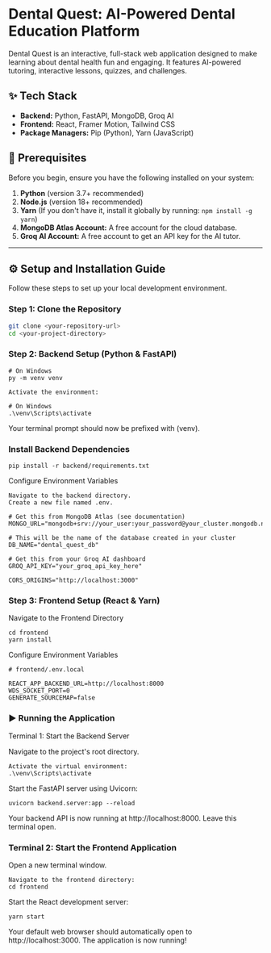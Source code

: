 # Dental Quest: AI-Powered Dental Education Platform

Dental Quest is an interactive, full-stack web application designed to make learning about dental health fun and engaging. It features AI-powered tutoring, interactive lessons, quizzes, and challenges.

## ✨ Tech Stack

-   **Backend:** Python, FastAPI, MongoDB, Groq AI
-   **Frontend:** React, Framer Motion, Tailwind CSS
-   **Package Managers:** Pip (Python), Yarn (JavaScript)

## 🚀 Prerequisites

Before you begin, ensure you have the following installed on your system:

1.  **Python** (version 3.7+ recommended)
2.  **Node.js** (version 18+ recommended)
3.  **Yarn** (If you don't have it, install it globally by running: `npm install -g yarn`)
4.  **MongoDB Atlas Account:** A free account for the cloud database.
5.  **Groq AI Account:** A free account to get an API key for the AI tutor.
---

## ⚙️ Setup and Installation Guide

Follow these steps to set up your local development environment.

### Step 1: Clone the Repository

```bash
git clone <your-repository-url>
cd <your-project-directory>
```

### Step 2: Backend Setup (Python & FastAPI)

```
# On Windows
py -m venv venv

Activate the environment:

# On Windows
.\venv\Scripts\activate
```
Your terminal prompt should now be prefixed with (venv).

### Install Backend Dependencies
```
pip install -r backend/requirements.txt
```
Configure Environment Variables
```
Navigate to the backend directory.
Create a new file named .env.

# Get this from MongoDB Atlas (see documentation)
MONGO_URL="mongodb+srv://your_user:your_password@your_cluster.mongodb.net/"

# This will be the name of the database created in your cluster
DB_NAME="dental_quest_db"

# Get this from your Groq AI dashboard
GROQ_API_KEY="your_groq_api_key_here"

CORS_ORIGINS="http://localhost:3000"
```
### Step 3: Frontend Setup (React & Yarn)

Navigate to the Frontend Directory
```
cd frontend
yarn install
```
Configure Environment Variables
```
# frontend/.env.local

REACT_APP_BACKEND_URL=http://localhost:8000
WDS_SOCKET_PORT=0
GENERATE_SOURCEMAP=false
```
### ▶️ Running the Application
Terminal 1: Start the Backend Server

Navigate to the project's root directory.
```
Activate the virtual environment: 
.\venv\Scripts\activate
```
Start the FastAPI server using Uvicorn:
```
uvicorn backend.server:app --reload
```
Your backend API is now running at http://localhost:8000. Leave this terminal open.

### Terminal 2: Start the Frontend Application

Open a new terminal window.
```
Navigate to the frontend directory: 
cd frontend
```
Start the React development server:
```
yarn start
```
Your default web browser should automatically open to http://localhost:3000. The application is now running!
